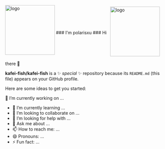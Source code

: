 <img src="https://github-readme-stats.vercel.app/api?username=kafei-fish&show_icons=true" alt="logo" height="160" align="right" style="margin: 5px; margin-bottom: 20px;" />
 


<img src="https://github-profile-trophy.vercel.app/?username=kafei-fish&theme=flat&column=7" alt="logo" height="160" align="center" style="margin: auto; margin-bottom: 20px;" />
### I'm polarisxu
### Hi there 👋


**kafei-fish/kafei-fish** is a ✨ _special_ ✨ repository because its `README.md` (this file) appears on your GitHub profile.

Here are some ideas to get you started:

🔭 I’m currently working on ...
- 🌱 I’m currently learning ...
- 👯 I’m looking to collaborate on ...
- 🤔 I’m looking for help with ...
- 💬 Ask me about ...
- 📫 How to reach me: ...
- 😄 Pronouns: ...
- ⚡ Fun fact: ...

